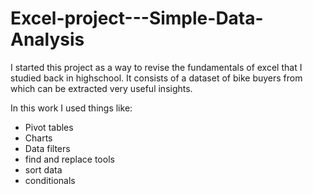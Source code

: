 # Excel-project---Simple-Data-Analysis
I started this project as a way to revise the fundamentals of excel that I studied back in highschool. It consists of a dataset of bike buyers from which can be extracted very useful insights. 

In this work I used things like:
* Pivot tables 
* Charts 
* Data filters
* find and replace tools
* sort data
* conditionals
